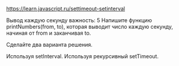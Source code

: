 
https://learn.javascript.ru/settimeout-setinterval

Вывод каждую секунду
важность: 5
Напишите функцию printNumbers(from, to), которая выводит число каждую секунду, начиная от from и заканчивая to.

Сделайте два варианта решения.

Используя setInterval.
Используя рекурсивный setTimeout.